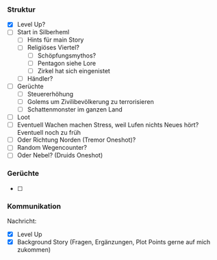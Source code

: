 ### Struktur
- [x] Level Up?
- [ ] Start in Silberheml  
	- [ ] Hints für main Story  
	- [ ] Religiöses Viertel?  
		- [ ] Schöpfungsmythos?  
		- [ ] Pentagon siehe Lore  
		- [ ] Zirkel hat sich eingenistet  
	- [ ] Händler?  
- [ ] Gerüchte
	- [ ] Steuererhöhung
	- [ ] Golems um Zivilibevölkerung zu terrorisieren
	- [ ] Schattenmonster im ganzen Land
- [ ] Loot
- [ ] Eventuell Wachen machen Stress, weil Lufen nichts Neues hört? Eventuell noch zu früh 
- [ ] Oder Richtung Norden (Tremor Oneshot)?  
- [ ] Random Wegencounter?  
- [ ] Oder Nebel? (Druids Oneshot)

### Gerüchte 
- [ ] 

### Kommunikation
Nachricht:  
- [x] Level Up  
- [x] Background Story (Fragen, Ergänzungen, Plot Points gerne auf mich zukommen)